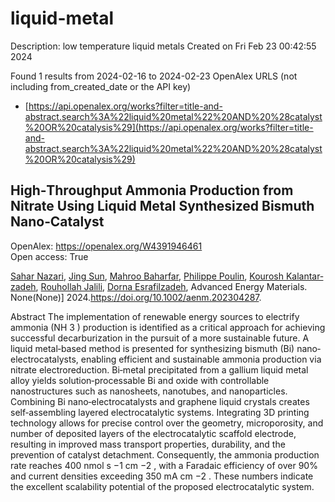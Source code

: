 # liquid-metal
Description: low temperature liquid metals
Created on Fri Feb 23 00:42:55 2024

Found 1 results from 2024-02-16 to 2024-02-23
OpenAlex URLS (not including from_created_date or the API key)
- [https://api.openalex.org/works?filter=title-and-abstract.search%3A%22liquid%20metal%22%20AND%20%28catalyst%20OR%20catalysis%29](https://api.openalex.org/works?filter=title-and-abstract.search%3A%22liquid%20metal%22%20AND%20%28catalyst%20OR%20catalysis%29)

## High‐Throughput Ammonia Production from Nitrate Using Liquid Metal Synthesized Bismuth Nano‐Catalyst   

OpenAlex: https://openalex.org/W4391946461    
Open access: True
    
[Sahar Nazari](https://openalex.org/A5002833522), [Jing Sun](https://openalex.org/A5028910777), [Mahroo Baharfar](https://openalex.org/A5074034078), [Philippe Poulin](https://openalex.org/A5079510232), [Kourosh Kalantar‐zadeh](https://openalex.org/A5067220816), [Rouhollah Jalili](https://openalex.org/A5032822192), [Dorna Esrafilzadeh](https://openalex.org/A5074770372), Advanced Energy Materials. None(None)] 2024.https://doi.org/10.1002/aenm.202304287.
    
Abstract The implementation of renewable energy sources to electrify ammonia (NH 3 ) production is identified as a critical approach for achieving successful decarburization in the pursuit of a more sustainable future. A liquid metal‐based method is presented for synthesizing bismuth (Bi) nano‐electrocatalysts, enabling efficient and sustainable ammonia production via nitrate electroreduction. Bi‐metal precipitated from a gallium liquid metal alloy yields solution‐processable Bi and oxide with controllable nanostructures such as nanosheets, nanotubes, and nanoparticles. Combining Bi nano‐electrocatalysts and graphene liquid crystals creates self‐assembling layered electrocatalytic systems. Integrating 3D printing technology allows for precise control over the geometry, microporosity, and number of deposited layers of the electrocatalytic scaffold electrode, resulting in improved mass transport properties, durability, and the prevention of catalyst detachment. Consequently, the ammonia production rate reaches 400 nmol s −1 cm −2 , with a Faradaic efficiency of over 90% and current densities exceeding 350 mA cm −2 . These numbers indicate the excellent scalability potential of the proposed electrocatalytic system.    

    
